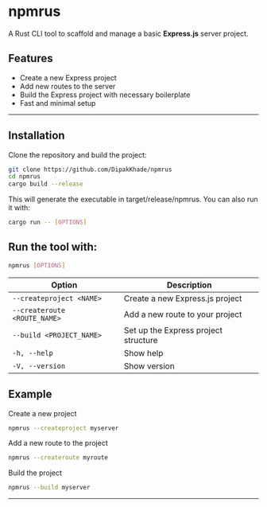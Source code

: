 # npmrus

A Rust CLI tool to scaffold and manage a basic **Express.js** server project.

## Features

- Create a new Express project
- Add new routes to the server
- Build the Express project with necessary boilerplate
- Fast and minimal setup

---

## Installation

Clone the repository and build the project:

```bash
git clone https://github.com/DipakKhade/npmrus
cd npmrus
cargo build --release
```

This will generate the executable in target/release/npmrus.
You can also run it with:
```bash
cargo run -- [OPTIONS]
```

## Run the tool with:
```bash
npmrus [OPTIONS]
```

| Option                       | Description                          |
| ---------------------------- | ------------------------------------ |
| `--createproject <NAME>`     | Create a new Express.js project      |
| `--createroute <ROUTE_NAME>` | Add a new route to your project      |
| `--build <PROJECT_NAME>`     | Set up the Express project structure |
| `-h, --help`                 | Show help                            |
| `-V, --version`              | Show version                         |


## Example
Create a new project
```bash
npmrus --createproject myserver
```

Add a new route to the project
```bash
npmrus --createroute myroute
```

Build the project
```bash
npmrus --build myserver
```

---
